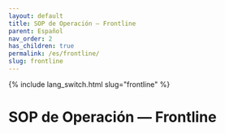 ```yaml
---
layout: default
title: SOP de Operación — Frontline
parent: Español
nav_order: 2
has_children: true
permalink: /es/frontline/
slug: frontline
---
```


{% include lang_switch.html slug="frontline" %}

# SOP de Operación — Frontline
